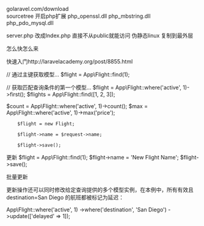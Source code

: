 golaravel.com/download  
sourcetree
开启php扩展 php_openssl.dll  php_mbstring.dll php_pdo_mysql.dll

server.php 改成Index.php 直接不从public就能访问
伪静态linux 复制到最外层

怎么快怎么来

快速入门http://laravelacademy.org/post/8855.html

// 通过主键获取模型...
$flight = App\Flight::find(1);

// 获取匹配查询条件的第一个模型...
$flight = App\Flight::where('active', 1)->first();
$flights = App\Flight::find([1, 2, 3]);


$count = App\Flight::where('active', 1)->count();
$max = App\Flight::where('active', 1)->max('price');

        $flight = new Flight;

        $flight->name = $request->name;

        $flight->save();

更新
$flight = App\Flight::find(1);
$flight->name = 'New Flight Name';
$flight->save();

批量更新

更新操作还可以同时修改给定查询提供的多个模型实例，在本例中，所有有效且 destination=San Diego 的航班都被标记为延迟：

App\Flight::where('active', 1)
      ->where('destination', 'San Diego')
      ->update(['delayed' => 1]);